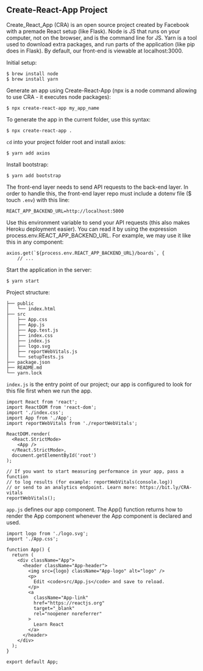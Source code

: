## Create-React-App Project ##  

Create_React_App (CRA) is an open source project created by Facebook with a premade React setup (like Flask). Node is JS that runs on your computer, not on the browser, and is the command line for JS. Yarn is a tool used to download extra packages, and run parts of the application (like pip does in Flask). By default, our front-end is viewable at localhost:3000.

Initial setup:  

    $ brew install node
    $ brew install yarn

Generate an app using Create-React-App (npx is a node command allowing to use CRA - it executes node packages):  

    $ npx create-react-app my_app_name

To generate the app in the current folder, use this syntax:  

    $ npx create-react-app .

`cd` into your project folder root and install axios:

    $ yarn add axios

Install bootstrap:

    $ yarn add bootstrap

The front-end layer needs to send API requests to the back-end layer. In order to handle this, the front-end layer repo must include a dotenv file ($ touch `.env`) with this line:  

    REACT_APP_BACKEND_URL=http://localhost:5000

Use this environment variable to send your API requests (this also makes Heroku deployment easier). You can read it by using the expression process.env.REACT_APP_BACKEND_URL. For example, we may use it like this in any component:

    axios.get(`${process.env.REACT_APP_BACKEND_URL}/boards`, {
        // ...

Start the application in the server:  

    $ yarn start

Project structure: 

    ├── public
    │   └── index.html
    ├── src
    │   ├── App.css
    │   ├── App.js
    │   ├── App.test.js
    │   ├── index.css
    │   ├── index.js
    │   ├── logo.svg
    │   ├── reportWebVitals.js
    │   └── setupTests.js
    ├── package.json
    ├── README.md
    └── yarn.lock

`index.js` is the entry point of our project; our app is configured to look for this file first when we run the app. 

    import React from 'react';
    import ReactDOM from 'react-dom';
    import './index.css';
    import App from './App';
    import reportWebVitals from './reportWebVitals';

    ReactDOM.render(
      <React.StrictMode>
        <App />
      </React.StrictMode>,
      document.getElementById('root')
    );

    // If you want to start measuring performance in your app, pass a function
    // to log results (for example: reportWebVitals(console.log))
    // or send to an analytics endpoint. Learn more: https://bit.ly/CRA-vitals
    reportWebVitals();

`app.js` defines our app component. The App() function returns how to render the App component whenever the App component is declared and used.  

    import logo from './logo.svg';
    import './App.css';

    function App() {
      return (
        <div className="App">
          <header className="App-header">
            <img src={logo} className="App-logo" alt="logo" />
            <p>
              Edit <code>src/App.js</code> and save to reload.
            </p>
            <a
              className="App-link"
              href="https://reactjs.org"
              target="_blank"
              rel="noopener noreferrer"
            >
              Learn React
            </a>
          </header>
        </div>
      );
    }

    export default App;

